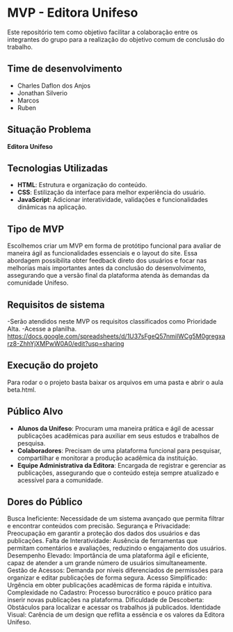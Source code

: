 # MVP - Editora Unifeso

Este repositório tem como objetivo facilitar a colaboração entre os integrantes do grupo para a realização do objetivo comum de conclusão do trabalho.

## Time de desenvolvimento

- Charles Daflon dos Anjos
- Jonathan Silverio
- Marcos
- Ruben

## Situação Problema

**Editora Unifeso**

## Tecnologias Utilizadas
- **HTML**: Estrutura e organização do conteúdo.
- **CSS**: Estilização da interface para melhor experiência do usuário.
- **JavaScript**: Adicionar interatividade, validações e funcionalidades dinâmicas na aplicação.

## Tipo de MVP

Escolhemos criar um MVP em forma de protótipo funcional para avaliar de maneira ágil as funcionalidades essenciais e o layout do site. Essa abordagem possibilita obter feedback direto dos usuários e focar nas melhorias mais importantes antes da conclusão do desenvolvimento, assegurando que a versão final da plataforma atenda às demandas da comunidade Unifeso.

## Requisitos de sistema

-Serão atendidos neste MVP os requisitos classificados como Prioridade Alta.
-Acesse a planilha.
https://docs.google.com/spreadsheets/d/1U37sFgeQ57nmilWCg5M0gregxarz8-ZhhYjXMPwW0A0/edit?usp=sharing

## Execução do projeto

Para rodar o o projeto basta baixar os arquivos em uma pasta e abrir o aula beta.html.

## Público Alvo

- **Alunos da Unifeso**: Procuram uma maneira prática e ágil de acessar publicações acadêmicas para auxiliar em seus estudos e trabalhos de pesquisa.
- **Colaboradores**: Precisam de uma plataforma funcional para pesquisar, compartilhar e monitorar a produção acadêmica da instituição.
- **Equipe Administrativa da Editora**: Encargada de registrar e gerenciar as publicações, assegurando que o conteúdo esteja sempre atualizado e acessível para a comunidade.

## Dores do Público

Busca Ineficiente: Necessidade de um sistema avançado que permita filtrar e encontrar conteúdos com precisão.
Segurança e Privacidade: Preocupação em garantir a proteção dos dados dos usuários e das publicações.
Falta de Interatividade: Ausência de ferramentas que permitam comentários e avaliações, reduzindo o engajamento dos usuários.
Desempenho Elevado: Importância de uma plataforma ágil e eficiente, capaz de atender a um grande número de usuários simultaneamente.
Gestão de Acessos: Demanda por níveis diferenciados de permissões para organizar e editar publicações de forma segura.
Acesso Simplificado: Urgência em obter publicações acadêmicas de forma rápida e intuitiva.
Complexidade no Cadastro: Processo burocrático e pouco prático para inserir novas publicações na plataforma.
Dificuldade de Descoberta: Obstáculos para localizar e acessar os trabalhos já publicados.
Identidade Visual: Carência de um design que reflita a essência e os valores da Editora Unifeso.
